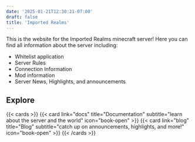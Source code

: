 ```yaml
---
date: '2025-01-21T12:30:21-07:00'
draft: false
title: 'Imported Realms'
---
```


This is the website for the Imported Realms minecraft server! Here you can find all information about the server including:

- Whitelist application
- Server Rules
- Connection Information
- Mod information
- Server News, Highlights, and announcements

## Explore

{{< cards >}}
    {{< card link="docs" title="Documentation" subtitle="learn about the server and the world" icon="book-open" >}}
    {{< card link="blog" title="Blog" subtitle="catch up on announcements, highlights, and more!" icon="book-open" >}}
{{< /cards >}}
